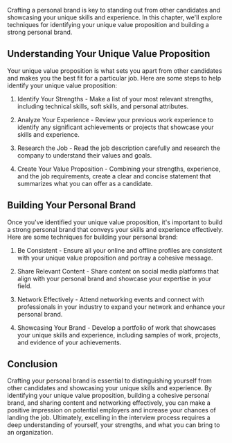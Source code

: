 
Crafting a personal brand is key to standing out from other candidates and showcasing your unique skills and experience. In this chapter, we'll explore techniques for identifying your unique value proposition and building a strong personal brand.

Understanding Your Unique Value Proposition
-------------------------------------------

Your unique value proposition is what sets you apart from other candidates and makes you the best fit for a particular job. Here are some steps to help identify your unique value proposition:

1. Identify Your Strengths - Make a list of your most relevant strengths, including technical skills, soft skills, and personal attributes.

2. Analyze Your Experience - Review your previous work experience to identify any significant achievements or projects that showcase your skills and experience.

3. Research the Job - Read the job description carefully and research the company to understand their values and goals.

4. Create Your Value Proposition - Combining your strengths, experience, and the job requirements, create a clear and concise statement that summarizes what you can offer as a candidate.

Building Your Personal Brand
----------------------------

Once you've identified your unique value proposition, it's important to build a strong personal brand that conveys your skills and experience effectively. Here are some techniques for building your personal brand:

1. Be Consistent - Ensure all your online and offline profiles are consistent with your unique value proposition and portray a cohesive message.

2. Share Relevant Content - Share content on social media platforms that align with your personal brand and showcase your expertise in your field.

3. Network Effectively - Attend networking events and connect with professionals in your industry to expand your network and enhance your personal brand.

4. Showcasing Your Brand - Develop a portfolio of work that showcases your unique skills and experience, including samples of work, projects, and evidence of your achievements.

Conclusion
----------

Crafting your personal brand is essential to distinguishing yourself from other candidates and showcasing your unique skills and experience. By identifying your unique value proposition, building a cohesive personal brand, and sharing content and networking effectively, you can make a positive impression on potential employers and increase your chances of landing the job. Ultimately, excelling in the interview process requires a deep understanding of yourself, your strengths, and what you can bring to an organization.
